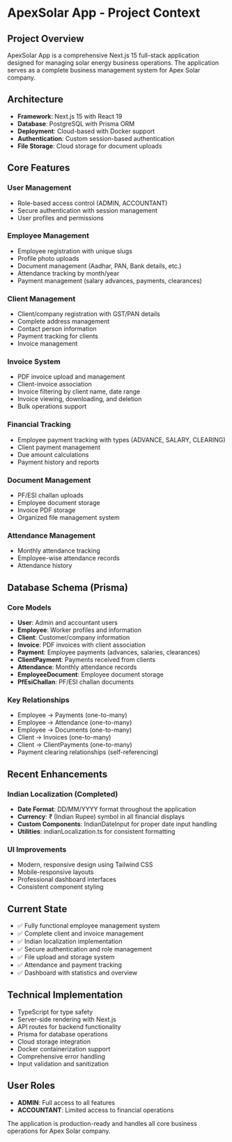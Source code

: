 # ApexSolar App - Project Context

## Project Overview
ApexSolar App is a comprehensive Next.js 15 full-stack application designed for managing solar energy business operations. The application serves as a complete business management system for Apex Solar company.

## Architecture
- **Framework**: Next.js 15 with React 19
- **Database**: PostgreSQL with Prisma ORM
- **Deployment**: Cloud-based with Docker support
- **Authentication**: Custom session-based authentication
- **File Storage**: Cloud storage for document uploads

## Core Features

### User Management
- Role-based access control (ADMIN, ACCOUNTANT)
- Secure authentication with session management
- User profiles and permissions

### Employee Management
- Employee registration with unique slugs
- Profile photo uploads
- Document management (Aadhar, PAN, Bank details, etc.)
- Attendance tracking by month/year
- Payment management (salary advances, payments, clearances)

### Client Management
- Client/company registration with GST/PAN details
- Complete address management
- Contact person information
- Payment tracking for clients
- Invoice management

### Invoice System
- PDF invoice upload and management
- Client-invoice association
- Invoice filtering by client name, date range
- Invoice viewing, downloading, and deletion
- Bulk operations support

### Financial Tracking
- Employee payment tracking with types (ADVANCE, SALARY, CLEARING)
- Client payment management
- Due amount calculations
- Payment history and reports

### Document Management
- PF/ESI challan uploads
- Employee document storage
- Invoice PDF storage
- Organized file management system

### Attendance Management
- Monthly attendance tracking
- Employee-wise attendance records
- Attendance history

## Database Schema (Prisma)

### Core Models
- **User**: Admin and accountant users
- **Employee**: Worker profiles and information
- **Client**: Customer/company information
- **Invoice**: PDF invoices with client association
- **Payment**: Employee payments (advances, salaries, clearances)
- **ClientPayment**: Payments received from clients
- **Attendance**: Monthly attendance records
- **EmployeeDocument**: Employee document storage
- **PfEsiChallan**: PF/ESI challan documents

### Key Relationships
- Employee → Payments (one-to-many)
- Employee → Attendance (one-to-many)
- Employee → Documents (one-to-many)
- Client → Invoices (one-to-many)
- Client → ClientPayments (one-to-many)
- Payment clearing relationships (self-referencing)

## Recent Enhancements

### Indian Localization (Completed)
- **Date Format**: DD/MM/YYYY format throughout the application
- **Currency**: ₹ (Indian Rupee) symbol in all financial displays
- **Custom Components**: IndianDateInput for proper date input handling
- **Utilities**: indianLocalization.ts for consistent formatting

### UI Improvements
- Modern, responsive design using Tailwind CSS
- Mobile-responsive layouts
- Professional dashboard interfaces
- Consistent component styling

## Current State
- ✅ Fully functional employee management system
- ✅ Complete client and invoice management
- ✅ Indian localization implementation
- ✅ Secure authentication and role management
- ✅ File upload and storage system
- ✅ Attendance and payment tracking
- ✅ Dashboard with statistics and overview

## Technical Implementation
- TypeScript for type safety
- Server-side rendering with Next.js
- API routes for backend functionality
- Prisma for database operations
- Cloud storage integration
- Docker containerization support
- Comprehensive error handling
- Input validation and sanitization

## User Roles
- **ADMIN**: Full access to all features
- **ACCOUNTANT**: Limited access to financial operations

The application is production-ready and handles all core business operations for Apex Solar company.
